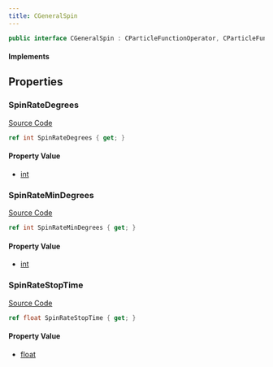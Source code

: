 ```yaml
---
title: CGeneralSpin
---
```


```csharp
public interface CGeneralSpin : CParticleFunctionOperator, CParticleFunction, ISchemaClass<CParticleFunction>, ISchemaClass<CParticleFunctionOperator>, ISchemaClass<CGeneralSpin>, ISchemaField, ISchemaClass, INativeHandle
```

#### Implements

## Properties

### SpinRateDegrees

[Source Code](https://github.com/swiftly-solution/swiftlys2/blob/beta/managed/src/SwiftlyS2.Generated/Schemas/Interfaces/CGeneralSpin.cs#L16)

```csharp
ref int SpinRateDegrees { get; }
```

#### Property Value

- [int](https://learn.microsoft.com/dotnet/api/system.int32)

### SpinRateMinDegrees

[Source Code](https://github.com/swiftly-solution/swiftlys2/blob/beta/managed/src/SwiftlyS2.Generated/Schemas/Interfaces/CGeneralSpin.cs#L18)

```csharp
ref int SpinRateMinDegrees { get; }
```

#### Property Value

- [int](https://learn.microsoft.com/dotnet/api/system.int32)

### SpinRateStopTime

[Source Code](https://github.com/swiftly-solution/swiftlys2/blob/beta/managed/src/SwiftlyS2.Generated/Schemas/Interfaces/CGeneralSpin.cs#L20)

```csharp
ref float SpinRateStopTime { get; }
```

#### Property Value

- [float](https://learn.microsoft.com/dotnet/api/system.single)

